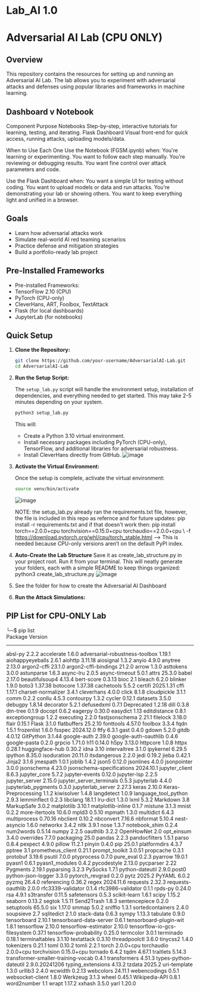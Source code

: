 # Lab_AI 1.0

# Adversarial AI Lab (CPU ONLY)

## Overview

This repository contains the resources for setting up and running an Adversarial AI Lab. The lab allows you to experiment with adversarial attacks and defenses using popular libraries and frameworks in machine learning.

## Dashboard v Notebook
Component	Purpose
Notebooks	Step-by-step, interactive tutorials for learning, testing, and iterating.
Flask Dashboard	Visual front-end for quick access, running attacks, uploading models/data.

When to Use Each One
   Use the Notebook (FGSM.ipynb) when:
      You're learning or experimenting.
      You want to follow each step manually.
      You’re reviewing or debugging results.
      You want fine control over attack parameters and code.

   Use the Flask Dashboard when:
      You want a simple UI for testing without coding.
      You want to upload models or data and run attacks.
      You’re demonstrating your lab or showing others.
      You want to keep everything light and unified in a browser.


## Goals

- Learn how adversarial attacks work
- Simulate real-world AI red teaming scenarios
- Practice defense and mitigation strategies
- Build a portfolio-ready lab project

## Pre-Installed Frameworks

- Pre-installed Frameworks:
- TensorFlow 2.10 (CPU)
- PyTorch (CPU-only)
- CleverHans, ART, Foolbox, TextAttack
- Flask (for local dashboards)
- JupyterLab (for notebooks)

## Quick Setup

1. **Clone the Repository:**

   ```bash
   git clone https://github.com/your-username/AdversarialAI-Lab.git
   cd AdversarialAI-Lab
   ```

2. **Run the Setup Script:**

   The `setup_lab.py` script will handle the environment setup, installation of dependencies, and everything needed to get started.
   This may take 2-5 minutes depending on your system.
   
   ```bash
   python3 setup_lab.py
   ```

   This will:
   - Create a Python 3.10 virtual environment.
   - Install necessary packages including PyTorch (CPU-only), TensorFlow, and additional libraries for adversarial robustness.
   - Install CleverHans directly from GitHub.
   ![image](https://github.com/user-attachments/assets/39c2d671-9114-49ce-8ace-8e88f056d7ba)

4. **Activate the Virtual Environment:**

   Once the setup is complete, activate the virtual environment:

   ```bash
   source venv/bin/activate
   ```
   ![image](https://github.com/user-attachments/assets/587c9115-63fa-479c-b409-94a44cae3bd4)

   NOTE: the setup_lab.py already ran the requirements.txt file, however, the file is included in this repo as refernce and for         future updates:  pip install -r requirements.txt and if that doesn't work then: pip install torch==2.0.0+cpu 
   torchvision==0.15.0+cpu    torchaudio==2.0.0+cpu \ -f https://download.pytorch.org/whl/cpu/torch_stable.html   --> This is 
   needed because CPU-only versions aren’t on the default PyPI index.

5. **Auto-Create the Lab Structure**
   Save it as create_lab_structure.py in your project root.  Run it from your terminal. This will neatly generate your folders, each    with a simple README to keep things organized:    python3 create_lab_structure.py
   ![image](https://github.com/user-attachments/assets/1390c5b1-4441-4901-a8dd-c7bc89d887a4)

6. See the folder for how to create the Adversarial AI Dashboard
7. **Run the Attack Simulations:**




## PIP List for CPU-ONLY Lab
└─$ pip list                 
Package                            Version
---------------------------------- --------------
absl-py                            2.2.2
accelerate                         1.6.0
adversarial-robustness-toolbox     1.19.1
aiohappyeyeballs                   2.6.1
aiohttp                            3.11.18
aiosignal                          1.3.2
anyio                              4.9.0
anytree                            2.13.0
argon2-cffi                        23.1.0
argon2-cffi-bindings               21.2.0
arrow                              1.3.0
asttokens                          3.0.0
astunparse                         1.6.3
async-lru                          2.0.5
async-timeout                      5.0.1
attrs                              25.3.0
babel                              2.17.0
beautifulsoup4                     4.13.4
bert-score                         0.3.13
bioc                               2.1
bleach                             6.2.0
blinker                            1.9.0
boto3                              1.37.38
botocore                           1.37.38
cachetools                         5.5.2
certifi                            2025.1.31
cffi                               1.17.1
charset-normalizer                 3.4.1
cleverhans                         4.0.0
click                              8.1.8
cloudpickle                        3.1.1
comm                               0.2.2
conllu                             4.5.3
contourpy                          1.3.2
cycler                             0.12.1
datasets                           3.5.0
debugpy                            1.8.14
decorator                          5.2.1
defusedxml                         0.7.1
Deprecated                         1.2.18
dill                               0.3.8
dm-tree                            0.1.9
docopt                             0.6.2
eagerpy                            0.30.0
easydict                           1.13
editdistance                       0.8.1
exceptiongroup                     1.2.2
executing                          2.2.0
fastjsonschema                     2.21.1
filelock                           3.18.0
flair                              0.15.1
Flask                              3.1.0
flatbuffers                        25.2.10
fonttools                          4.57.0
foolbox                            3.3.4
fqdn                               1.5.1
frozenlist                         1.6.0
fsspec                             2024.12.0
ftfy                               6.3.1
gast                               0.4.0
gdown                              5.2.0
gitdb                              4.0.12
GitPython                          3.1.44
google-auth                        2.39.0
google-auth-oauthlib               0.4.6
google-pasta                       0.2.0
grpcio                             1.71.0
h11                                0.14.0
h5py                               3.13.0
httpcore                           1.0.8
httpx                              0.28.1
huggingface-hub                    0.30.2
idna                               3.10
intervaltree                       3.1.0
ipykernel                          6.29.5
ipython                            8.35.0
isoduration                        20.11.0
itsdangerous                       2.2.0
jedi                               0.19.2
jieba                              0.42.1
Jinja2                             3.1.6
jmespath                           1.0.1
joblib                             1.4.2
json5                              0.12.0
jsonlines                          4.0.0
jsonpointer                        3.0.0
jsonschema                         4.23.0
jsonschema-specifications          2024.10.1
jupyter_client                     8.6.3
jupyter_core                       5.7.2
jupyter-events                     0.12.0
jupyter-lsp                        2.2.5
jupyter_server                     2.15.0
jupyter_server_terminals           0.5.3
jupyterlab                         4.4.0
jupyterlab_pygments                0.3.0
jupyterlab_server                  2.27.3
keras                              2.10.0
Keras-Preprocessing                1.1.2
kiwisolver                         1.4.8
langdetect                         1.0.9
language_tool_python               2.9.3
lemminflect                        0.2.3
libclang                           18.1.1
lru-dict                           1.3.0
lxml                               5.3.2
Markdown                           3.8
MarkupSafe                         3.0.2
matplotlib                         3.10.1
matplotlib-inline                  0.1.7
mistune                            3.1.3
mnist                              0.2.2
more-itertools                     10.6.0
mpld3                              0.5.10
mpmath                             1.3.0
multidict                          6.4.3
multiprocess                       0.70.16
nbclient                           0.10.2
nbconvert                          7.16.6
nbformat                           5.10.4
nest-asyncio                       1.6.0
networkx                           3.4.2
nltk                               3.9.1
nose                               1.3.7
notebook_shim                      0.2.4
num2words                          0.5.14
numpy                              2.2.5
oauthlib                           3.2.2
OpenHowNet                         2.0
opt_einsum                         3.4.0
overrides                          7.7.0
packaging                          25.0
pandas                             2.2.3
pandocfilters                      1.5.1
parso                              0.8.4
pexpect                            4.9.0
pillow                             11.2.1
pinyin                             0.4.0
pip                                25.0.1
platformdirs                       4.3.7
pptree                             3.1
prometheus_client                  0.21.1
prompt_toolkit                     3.0.51
propcache                          0.3.1
protobuf                           3.19.6
psutil                             7.0.0
ptyprocess                         0.7.0
pure_eval                          0.2.3
pyarrow                            19.0.1
pyasn1                             0.6.1
pyasn1_modules                     0.4.2
pycodestyle                        2.13.0
pycparser                          2.22
Pygments                           2.19.1
pyparsing                          3.2.3
PySocks                            1.7.1
python-dateutil                    2.9.0.post0
python-json-logger                 3.3.0
pytorch_revgrad                    0.2.0
pytz                               2025.2
PyYAML                             6.0.2
pyzmq                              26.4.0
referencing                        0.36.2
regex                              2024.11.6
requests                           2.32.3
requests-oauthlib                  2.0.0
rfc3339-validator                  0.1.4
rfc3986-validator                  0.1.1
rpds-py                            0.24.0
rsa                                4.9.1
s3transfer                         0.11.5
safetensors                        0.5.3
scikit-learn                       1.6.1
scipy                              1.15.2
seaborn                            0.13.2
segtok                             1.5.11
Send2Trash                         1.8.3
sentencepiece                      0.2.0
setuptools                         65.5.0
six                                1.17.0
smmap                              5.0.2
sniffio                            1.3.1
sortedcontainers                   2.4.0
soupsieve                          2.7
sqlitedict                         2.1.0
stack-data                         0.6.3
sympy                              1.13.3
tabulate                           0.9.0
tensorboard                        2.10.1
tensorboard-data-server            0.6.1
tensorboard-plugin-wit             1.8.1
tensorflow                         2.10.0
tensorflow-estimator               2.10.0
tensorflow-io-gcs-filesystem       0.37.1
tensorflow-probability             0.25.0
termcolor                          3.0.1
terminado                          0.18.1
terminaltables                     3.1.10
textattack                         0.3.10
threadpoolctl                      3.6.0
tinycss2                           1.4.0
tokenizers                         0.21.1
toml                               0.10.2
tomli                              2.2.1
torch                              2.0.0+cpu
torchaudio                         2.0.0+cpu
torchvision                        0.15.0+cpu
tornado                            6.4.2
tqdm                               4.67.1
traitlets                          5.14.3
transformer-smaller-training-vocab 0.4.1
transformers                       4.51.3
types-python-dateutil              2.9.0.20241206
typing_extensions                  4.13.2
tzdata                             2025.2
uri-template                       1.3.0
urllib3                            2.4.0
wcwidth                            0.2.13
webcolors                          24.11.1
webencodings                       0.5.1
websocket-client                   1.8.0
Werkzeug                           3.1.3
wheel                              0.45.1
Wikipedia-API                      0.8.1
word2number                        1.1
wrapt                              1.17.2
xxhash                             3.5.0
yarl                               1.20.0
                                        
